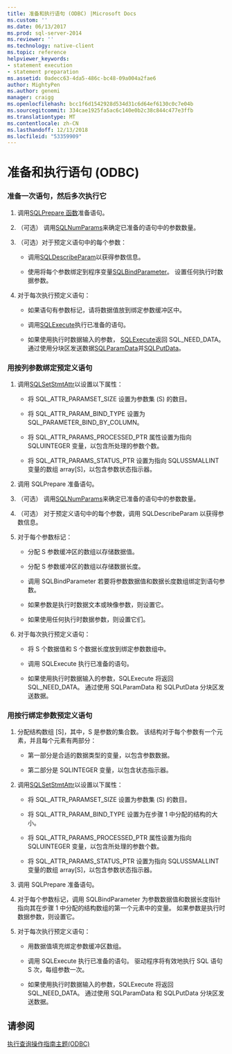```yaml
---
title: 准备和执行语句 (ODBC) |Microsoft Docs
ms.custom: ''
ms.date: 06/13/2017
ms.prod: sql-server-2014
ms.reviewer: ''
ms.technology: native-client
ms.topic: reference
helpviewer_keywords:
- statement execution
- statement preparation
ms.assetid: 0adecc63-4da5-486c-bc48-09a004a2fae6
author: MightyPen
ms.author: genemi
manager: craigg
ms.openlocfilehash: bcc1f6d1542928d534d31c6d64ef6130c0c7e04b
ms.sourcegitcommit: 334cae1925fa5ac6c140e0b2c38c844c477e3ffb
ms.translationtype: MT
ms.contentlocale: zh-CN
ms.lasthandoff: 12/13/2018
ms.locfileid: "53359909"
---
```

# <a name="prepare-and-execute-a-statement-odbc"></a>准备和执行语句 (ODBC)
    
### <a name="to-prepare-a-statement-once-and-then-execute-it-multiple-times"></a>准备一次语句，然后多次执行它  
  
1.  调用[SQLPrepare 函数](https://go.microsoft.com/fwlink/?LinkId=59360)准备语句。  
  
2.  （可选） 调用[SQLNumParams](https://go.microsoft.com/fwlink/?LinkId=58404)来确定已准备的语句中的参数数量。  
  
3.  （可选）对于预定义语句中的每个参数：  
  
    -   调用[SQLDescribeParam](../../native-client-odbc-api/sqldescribeparam.md)以获得参数信息。  
  
    -   使用将每个参数绑定到程序变量[SQLBindParameter](../../native-client-odbc-api/sqlbindparameter.md)。 设置任何执行时数据参数。  
  
4.  对于每次执行预定义语句：  
  
    -   如果语句有参数标记，请将数据值放到绑定参数缓冲区中。  
  
    -   调用[SQLExecute](https://go.microsoft.com/fwlink/?LinkId=58400)执行已准备的语句。  
  
    -   如果使用执行时数据输入的参数， [SQLExecute](https://go.microsoft.com/fwlink/?LinkId=58400)返回 SQL_NEED_DATA。 通过使用分块区发送数据[SQLParamData](https://go.microsoft.com/fwlink/?LinkId=58405)并[SQLPutData](../../native-client-odbc-api/sqlputdata.md)。  
  
### <a name="to-prepare-a-statement-with-column-wise-parameter-binding"></a>用按列参数绑定预定义语句  
  
1.  调用[SQLSetStmtAttr](../../native-client-odbc-api/sqlsetstmtattr.md)以设置以下属性：  
  
    -   将 SQL_ATTR_PARAMSET_SIZE 设置为参数集 (S) 的数目。  
  
    -   将 SQL_ATTR_PARAM_BIND_TYPE 设置为 SQL_PARAMETER_BIND_BY_COLUMN。  
  
    -   将 SQL_ATTR_PARAMS_PROCESSED_PTR 属性设置为指向 SQLUINTEGER 变量，以包含所处理的参数个数。  
  
    -   将 SQL_ATTR_PARAMS_STATUS_PTR 设置为指向 SQLUSSMALLINT 变量的数组 array[S]，以包含参数状态指示器。  
  
2.  调用 SQLPrepare 准备语句。  
  
3.  （可选） 调用[SQLNumParams](https://go.microsoft.com/fwlink/?LinkId=58404)来确定已准备的语句中的参数数量。  
  
4.  （可选） 对于预定义语句中的每个参数，调用 SQLDescribeParam 以获得参数信息。  
  
5.  对于每个参数标记：  
  
    -   分配 S 参数缓冲区的数组以存储数据值。  
  
    -   分配 S 参数缓冲区的数组以存储数据长度。  
  
    -   调用 SQLBindParameter 若要将参数数据值和数据长度数组绑定到语句参数。  
  
    -   如果参数是执行时数据文本或映像参数，则设置它。  
  
    -   如果使用任何执行时数据参数，则设置它们。  
  
6.  对于每次执行预定义语句：  
  
    -   将 S 个数据值和 S 个数据长度放到绑定参数数组中。  
  
    -   调用 SQLExecute 执行已准备的语句。  
  
    -   如果使用执行时数据输入的参数，SQLExecute 将返回 SQL_NEED_DATA。 通过使用 SQLParamData 和 SQLPutData 分块区发送数据。  
  
### <a name="to-prepare-a-statement-with-row-wise-bound-parameters"></a>用按行绑定参数预定义语句  
  
1.  分配结构数组 [S]，其中，S 是参数的集合数。 该结构对于每个参数有一个元素，并且每个元素有两部分：  
  
    -   第一部分是合适的数据类型的变量，以包含参数数据。  
  
    -   第二部分是 SQLINTEGER 变量，以包含状态指示器。  
  
2.  调用[SQLSetStmtAttr](../../native-client-odbc-api/sqlsetstmtattr.md)以设置以下属性：  
  
    -   将 SQL_ATTR_PARAMSET_SIZE 设置为参数集 (S) 的数目。  
  
    -   将 SQL_ATTR_PARAM_BIND_TYPE 设置为在步骤 1 中分配的结构的大小。  
  
    -   将 SQL_ATTR_PARAMS_PROCESSED_PTR 属性设置为指向 SQLUINTEGER 变量，以包含所处理的参数个数。  
  
    -   将 SQL_ATTR_PARAMS_STATUS_PTR 设置为指向 SQLUSSMALLINT 变量的数组 array[S]，以包含参数状态指示器。  
  
3.  调用 SQLPrepare 准备语句。  
  
4.  对于每个参数标记，调用 SQLBindParameter 为参数数据值和数据长度指针指向其在步骤 1 中分配的结构数组的第一个元素中的变量。 如果参数是执行时数据参数，则设置它。  
  
5.  对于每次执行预定义语句：  
  
    -   用数据值填充绑定参数缓冲区数组。  
  
    -   调用 SQLExecute 执行已准备的语句。 驱动程序将有效地执行 SQL 语句 S 次，每组参数一次。  
  
    -   如果使用执行时数据输入的参数，SQLExecute 将返回 SQL_NEED_DATA。 通过使用 SQLParamData 和 SQLPutData 分块区发送数据。  
  
## <a name="see-also"></a>请参阅  
 [执行查询操作指南主题&#40;ODBC&#41;](executing-queries-how-to-topics-odbc.md)  
  
  
